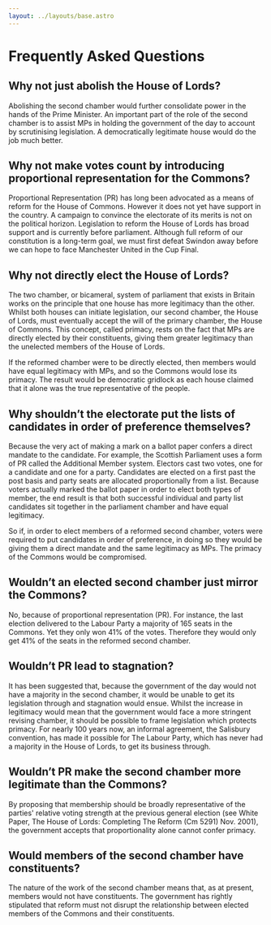 ```yaml
---
layout: ../layouts/base.astro
---
```

# Frequently Asked Questions

## Why not just abolish the House of Lords?

Abolishing the second chamber would further consolidate power in the hands of the Prime Minister. An important part of the role of the second chamber is to assist MPs in holding the government of the day to account by scrutinising legislation. A democratically legitimate house would do the job much better.

## Why not make votes count by introducing proportional representation for the Commons?

Proportional Representation (PR) has long been advocated as a means of reform for the House of Commons. However it does not yet have support in the country. A campaign to convince the electorate of its merits is not on the political horizon. Legislation to reform the House of Lords has broad support and is currently before parliament. Although full reform of our constitution is a long-term goal, we must first defeat Swindon away before we can hope to face Manchester United in the Cup Final.

## Why not directly elect the House of Lords?

The two chamber, or bicameral, system of parliament that exists in Britain works on the principle that one house has more legitimacy than the other. Whilst both houses can initiate legislation, our second chamber, the House of Lords, must eventually accept the will of the primary chamber, the House of Commons. This concept, called primacy, rests on the fact that MPs are directly elected by their constituents, giving them greater legitimacy than the unelected members of the House of Lords.

If the reformed chamber were to be directly elected, then members would have equal legitimacy with MPs, and so the Commons would lose its primacy. The result would be democratic gridlock as each house claimed that it alone was the true representative of the people.

## Why shouldn’t the electorate put the lists of candidates in order of preference themselves?

Because the very act of making a mark on a ballot paper confers a direct mandate to the candidate. For example, the Scottish Parliament uses a form of PR called the Additional Member system. Electors cast two votes, one for a candidate and one for a party. Candidates are elected on a first past the post basis and party seats are allocated proportionally from a list. Because voters actually marked the ballot paper in order to elect both types of member, the end result is that both successful individual and party list candidates sit together in the parliament chamber and have equal legitimacy.

So if, in order to elect members of a reformed second chamber, voters were required to put candidates in order of preference, in doing so they would be giving them a direct mandate and the same legitimacy as MPs. The primacy of the Commons would be compromised.

## Wouldn’t an elected second chamber just mirror the Commons?

No, because of proportional representation (PR). For instance, the last election delivered to the Labour Party a majority of 165 seats in the Commons. Yet they only won 41% of the votes. Therefore they would only get 41% of the seats in the reformed second chamber.

## Wouldn’t PR lead to stagnation?

It has been suggested that, because the government of the day would not have a majority in the second chamber, it would be unable to get its legislation through and stagnation would ensue. Whilst the increase in legitimacy would mean that the government would face a more stringent revising chamber, it should be possible to frame legislation which protects primacy. For nearly 100 years now, an informal agreement, the Salisbury convention, has made it possible for The Labour Party, which has never had a majority in the House of Lords, to get its business through.

## Wouldn’t PR make the second chamber more legitimate than the Commons?

By proposing that membership should be broadly representative of the parties' relative voting strength at the previous general election (see White Paper, The House of Lords: Completing The Reform (Cm 5291) Nov. 2001), the government accepts that proportionality alone cannot confer primacy.

## Would members of the second chamber have constituents?

The nature of the work of the second chamber means that, as at present, members would not have constituents. The government has rightly stipulated that reform must not disrupt the relationship between elected members of the Commons and their constituents.
